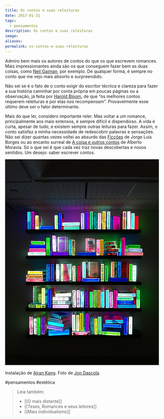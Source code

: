 ```yaml
---
title: Os contos e suas releituras
date: 2017-01-31
tags:
  - pensamentos
description: Os contos e suas releituras
image: 
aliases:
permalink: os-contos-e-suas-releituras
---
```

Admiro bem mais os autores de contos do que os que escrevem romances. Mais impressionantes ainda são os que conseguem fazer bem as duas coisas, como [Neil Gaiman](http://amzn.to/2jP6fWi), por exemplo. De qualquer forma, é sempre no conto que me vejo mais absorto e surpreendido.

Não sei se é o fato de o conto exigir do escritor técnica e clareza para fazer a sua história caminhar por conta própria em poucas páginas ou a observação, já feita por [Harold Bloom](http://amzn.to/2kkZnTx), de que “os melhores contos requerem releituras e por elas nos recompensam”. Provavelmente esse último deve ser o fator determinante.

Mais do que ler, considero importante reler. Mas voltar a um romance, principalmente aos mais extensos, é sempre difícil e dispendioso. A vida é curta, apesar de tudo, e existem sempre outras leituras para fazer. Assim, o conto satisfaz a minha necessidade de redescobrir palavras e sensações. Não sei dizer quantas vezes voltei ao absurdo das [Ficções](http://amzn.to/2jPbGUW) de Jorge Luis Borges ou ao encanto surreal de [A coisa e outros contos](https://www.estantevirtual.com.br/b/alberto-moravia/a-coisa/1215882862) de Alberto Moravia. Só o que sei é que cada vez traz novas descobertas e novos sentidos. Um desejo: saber escrever contos.

<img src="/assets/img/os-contos-e-suas-releituras-medium.jpeg">

Instalação de [Airan Kang](http://www.artnet.com/artists/airan-kang/). Foto de [Jon Dascola](https://www.flickr.com/photos/27102723@N03/4818389489/sizes/l/in/photostream/).


#pensamentos #estética

> Leia também:
> - [[O mais distante]]
> - [[Teses, Romances e seus leitores]]
> - [[Mais individualismo]]